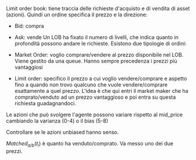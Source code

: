 Limit order book: tiene traccia delle richieste d'acquisto e di vendita di asset (azioni). Quindi un ordine specifica il prezzo e la direzione:
- Bid: compra
- Ask: vende
Un LOB ha fixato il numero di livelli, che indica quanto in profondità possono andare le richieste. Esistono due tipologie di ordini:

- Market Order: voglio comprare/vendere al prezzo disponibile nel LOB. Viene gestito da una queue. Hanno sempre precedenza i prezzi più vantaggiosi
- Limit order: specifico il prezzo a cui voglio vendere/comprare e aspetto fino a quando non trovo qualcuno che vuole vendere/comprare esattamente a quel prezzo. L'idea è che qui entri il market maker che ha comprato/venduto ad un prezzo vantaggioso e poi entra su questa richiesta guadagnandoci.

Le azioni che può svolgere l'agente possono variare rispetto al mid_price cambiando la varianza (0-4) o il bias (5-8)

Controllare se le azioni unbiased hanno senso. 

$Matched_{a/b}(t_i)$ è quanto ha venduto/comprato. Va messo uno dei due prezzi.
